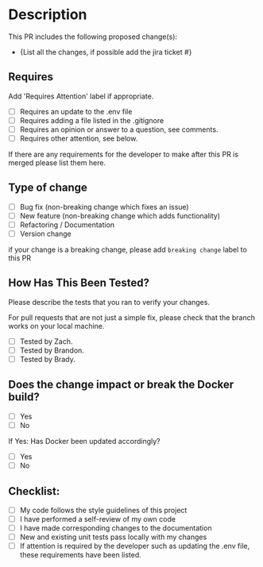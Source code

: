# Description

This PR includes the following proposed change(s):

- {List all the changes, if possible add the jira ticket #}

## Requires

Add 'Requires Attention' label if appropriate.

- [ ] Requires an update to the .env file
- [ ] Requires adding a file listed in the .gitignore
- [ ] Requires an opinion or answer to a question, see comments.
- [ ] Requires other attention, see below.

If there are any requirements for the developer to make after this PR is merged please list them here.

## Type of change

- [ ] Bug fix (non-breaking change which fixes an issue)
- [ ] New feature (non-breaking change which adds functionality)
- [ ] Refactoring / Documentation
- [ ] Version change

if your change is a breaking change, please add `breaking change` label to this PR

## How Has This Been Tested?

Please describe the tests that you ran to verify your changes.

For pull requests that are not just a simple fix, please check that the branch works on your local machine.

- [ ] Tested by Zach.
- [ ] Tested by Brandon.
- [ ] Tested by Brady.

## Does the change impact or break the Docker build?

- [ ] Yes
- [ ] No

If Yes: Has Docker been updated accordingly?

- [ ] Yes
- [ ] No

## Checklist:

- [ ] My code follows the style guidelines of this project
- [ ] I have performed a self-review of my own code
- [ ] I have made corresponding changes to the documentation
- [ ] New and existing unit tests pass locally with my changes
- [ ] If attention is required by the developer such as updating the .env file, these requirements have been listed.
